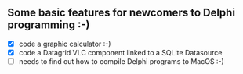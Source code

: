 ## Some basic features for newcomers to Delphi programming :-)

- [x] code a graphic calculator :-)
- [x] code a Datagrid VLC component linked to a SQLite Datasource
- [ ] needs to find out how to compile Delphi programs to MacOS :-)
